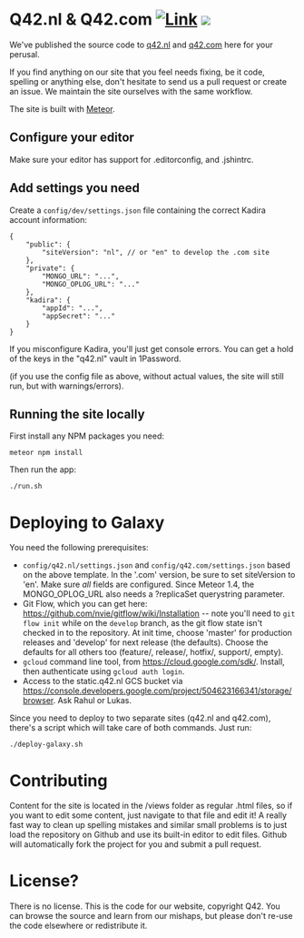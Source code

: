 # Q42.nl & Q42.com [![Link](https://img.shields.io/website-up-down-green-red/https/www.q42.com.svg?maxAge=2592000)](https://www.q42.com) ![](https://img.shields.io/badge/nerds-happy-brightgreen.svg)

We've published the source code to [q42.nl](https://q42.nl) and
[q42.com](https://q42.com) here for your perusal.

If you find anything on our site that you feel needs fixing, be it code,
spelling or anything else, don't hesitate to send us a pull request or create
an issue. We maintain the site ourselves with the same workflow.

The site is built with [Meteor](http://meteor.com).

## Configure your editor

Make sure your editor has support for .editorconfig, and .jshintrc.

## Add settings you need

Create a `config/dev/settings.json` file containing the correct
Kadira account information:

```
{
	"public": {
		"siteVersion": "nl", // or "en" to develop the .com site
	},
	"private": {
		"MONGO_URL": "...",
		"MONGO_OPLOG_URL": "..."
	},
	"kadira": {
		"appId": "...",
		"appSecret": "..."
	}
}
```

If you misconfigure Kadira, you'll just get console errors. You can get a hold
of the keys in the "q42.nl" vault in 1Password.

(if you use the config file as above, without actual values, the site will still
	run, but with warnings/errors).

## Running the site locally

First install any NPM packages you need:

	meteor npm install

Then run the app:

	./run.sh

# Deploying to Galaxy

You need the following prerequisites:

 - `config/q42.nl/settings.json` and `config/q42.com/settings.json` based on the
   above template. In the '.com' version, be sure to set siteVersion to 'en'.
	 Make sure _all_ fields are configured. Since Meteor 1.4, the MONGO_OPLOG_URL
	 also needs a ?replicaSet querystring parameter.
 - Git Flow, which you can get here:
	 https://github.com/nvie/gitflow/wiki/Installation -- note you'll need to
	 `git flow init` while on the `develop` branch, as the git flow state isn't
	 checked in to the repository. At init time, choose 'master' for production
	 releases and 'develop' for next release (the defaults). Choose the defaults
	 for all others too (feature/, release/, hotfix/, support/, empty).
 - `gcloud` command line tool, from https://cloud.google.com/sdk/. Install,
 	 then authenticate using `gcloud auth login`.
 - Access to the static.q42.nl GCS bucket via
   https://console.developers.google.com/project/504623166341/storage/browser.
   Ask Rahul or Lukas.

Since you need to deploy to two separate sites (q42.nl and q42.com), there's a
script which will take care of both commands. Just run:

	./deploy-galaxy.sh

# Contributing

Content for the site is located in the /views folder as regular .html files, so
if you want to edit some content, just navigate to that file and edit it! A
really fast way to clean up spelling mistakes and similar small problems is to
just load the repository on Github and use its built-in editor to edit files.
Github will automatically fork the project for you and submit a pull request.

# License?

There is no license. This is the code for our website, copyright Q42. You can
browse the source and learn from our mishaps,
but please don't re-use the code elsewhere or redistribute it.
